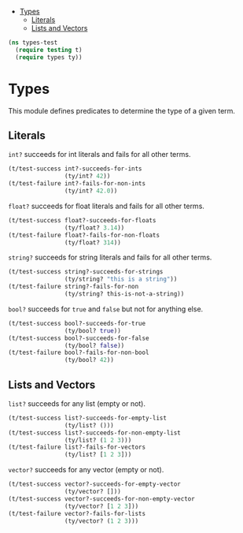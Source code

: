 * [Types](#types)
  * [Literals](#literals)
  * [Lists and Vectors](#lists-and-vectors)
```clojure
(ns types-test
  (require testing t)
  (require types ty))

```
# Types
This module defines predicates to determine the type of a given term.

## Literals
`int?` succeeds for int literals and fails for all other terms.
```clojure
(t/test-success int?-succeeds-for-ints
                (ty/int? 42))
(t/test-failure int?-fails-for-non-ints
                (ty/int? 42.0))

```
`float?` succeeds for float literals and fails for all other terms.
```clojure
(t/test-success float?-succeeds-for-floats
                (ty/float? 3.14))
(t/test-failure float?-fails-for-non-floats
                (ty/float? 314))

```
`string?` succeeds for string literals and fails for all other terms.
```clojure
(t/test-success string?-succeeds-for-strings
                (ty/string? "this is a string"))
(t/test-failure string?-fails-for-non
                (ty/string? this-is-not-a-string))

```
`bool?` succeeds for `true` and `false` but not for anything else.
```clojure
(t/test-success bool?-succeeds-for-true
                (ty/bool? true))
(t/test-success bool?-succeeds-for-false
                (ty/bool? false))
(t/test-failure bool?-fails-for-non-bool
                (ty/bool? 42))

```
## Lists and Vectors
`list?` succeeds for any list (empty or not).
```clojure
(t/test-success list?-succeeds-for-empty-list
                (ty/list? ()))
(t/test-success list?-succeeds-for-non-empty-list
                (ty/list? (1 2 3)))
(t/test-failure list?-fails-for-vectors
                (ty/list? [1 2 3]))

```
`vector?` succeeds for any vector (empty or not).
```clojure
(t/test-success vector?-succeeds-for-empty-vector
                (ty/vector? []))
(t/test-success vector?-succeeds-for-non-empty-vector
                (ty/vector? [1 2 3]))
(t/test-failure vector?-fails-for-lists
                (ty/vector? (1 2 3)))
```


